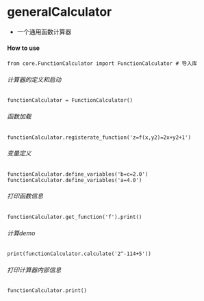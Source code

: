 # generalCalculator
- 一个通用函数计算器

#### How to use

  `from core.FunctionCalculator import FunctionCalculator # 导入库`

  ###### 计算器的定义和启动
  `functionCalculator = FunctionCalculator()`

  ###### 函数加载
  `functionCalculator.registerate_function('z=f(x,y2)=2x+y2+1')`

  ###### 变量定义
  `functionCalculator.define_variables('b=c=2.0')`
  `functionCalculator.define_variables('a=4.0')`

  ###### 打印函数信息
  `functionCalculator.get_function('f').print()`

  ###### 计算demo
  `print(functionCalculator.calculate('2^-114+5'))`

  ###### 打印计算器内部信息
  `functionCalculator.print()`
